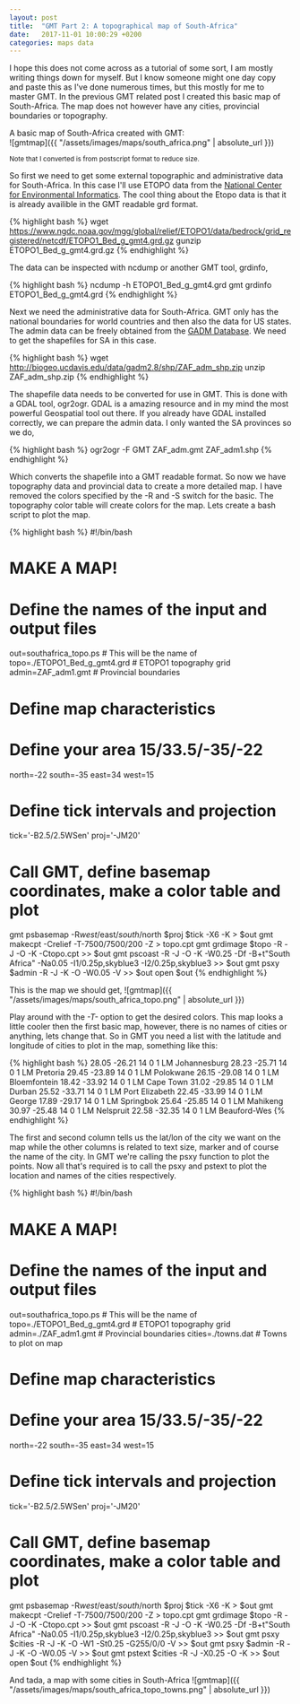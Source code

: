 ```yaml
---
layout: post
title:  "GMT Part 2: A topographical map of South-Africa"
date:   2017-11-01 10:00:29 +0200
categories: maps data
---
```


I hope this does not come across as a tutorial of some sort, I am mostly
writing things down for myself. But I know someone might one day copy and
paste this as I've done numerous times, but this mostly for me to master
GMT. In the previous GMT related post I created this basic map of
South-Africa. The map does not however have any cities, provincial
boundaries or topography.

A basic map of South-Africa created with GMT:  
![gmtmap]({{ "/assets/images/maps/south_africa.png" | absolute_url }})

<sub>Note that I converted is from postscript format to reduce size. </sub>  

So first we need to get some external topographic and administrative data for
South-Africa. In this case I'll use ETOPO data from
the [National Center for Environmental Informatics](https://www.ngdc.noaa.gov/mgg/global/global.html).
The cool thing about the Etopo data is that it is already availible in the
GMT readable grd format.

{% highlight bash %}
wget https://www.ngdc.noaa.gov/mgg/global/relief/ETOPO1/data/bedrock/grid_registered/netcdf/ETOPO1_Bed_g_gmt4.grd.gz 
gunzip ETOPO1_Bed_g_gmt4.grd.gz 
{% endhighlight %}

The data can be inspected with ncdump or another GMT tool, grdinfo,

{% highlight bash %}
ncdump -h ETOPO1_Bed_g_gmt4.grd
gmt grdinfo ETOPO1_Bed_g_gmt4.grd
{% endhighlight %}

Next we need the administrative data for South-Africa. GMT only has the
national boundaries for world countries and then also the data for US
states. The admin data can be freely obtained from the [GADM
Database](http://www.gadm.org/country). We need to get the shapefiles for
SA in this case.

{% highlight bash %}
wget http://biogeo.ucdavis.edu/data/gadm2.8/shp/ZAF_adm_shp.zip
unzip ZAF_adm_shp.zip
{% endhighlight %}

The shapefile data needs to be converted for use in GMT. This is done with
a GDAL tool, ogr2ogr. GDAL is a amazing resource and in my mind the
most powerful Geospatial tool out there. If you already have GDAL installed
correctly, we can prepare the admin data. I only wanted the SA provinces
so we do,  

{% highlight bash %}
ogr2ogr -F GMT ZAF_adm.gmt ZAF_adm1.shp
{% endhighlight %}

Which converts the shapefile into a GMT readable format. So now we have
topography data and provincial data to create a more detailed map. I have
removed the colors specified by the -R and -S switch for the basic. The
topography color table will create colors for the map. Lets create a
bash script to plot the map.

{% highlight bash %}
#!/bin/bash

# MAKE A MAP!
# Define the names of the input and output files
out=southafrica_topo.ps                           # This will be the name of
topo=./ETOPO1_Bed_g_gmt4.grd                   # ETOPO1 topography grid
admin=ZAF_adm1.gmt			       # Provincial boundaries

# Define map characteristics
# Define your area 15/33.5/-35/-22 
north=-22
south=-35
east=34
west=15

# Define tick intervals and projection
tick='-B2.5/2.5WSen'
proj='-JM20'

# Call GMT, define basemap coordinates, make a color table and plot
gmt psbasemap -R$west/$east/$south/$north $proj $tick -X6 -K > $out
gmt makecpt -Crelief -T-7500/7500/200 -Z > topo.cpt
gmt grdimage $topo -R -J -O -K -Ctopo.cpt >> $out
gmt pscoast -R -J -O -K -W0.25 -Df -B+t"South Africa" -Na0.05 -I1/0.25p,skyblue3 -I2/0.25p,skyblue3 >> $out
gmt psxy $admin -R -J -K -O -W0.05 -V >> $out
open $out
{% endhighlight %}

This is the map we should get,
![gmtmap]({{ "/assets/images/maps/south_africa_topo.png" | absolute_url }})

Play around with the *-T-* option to get the desired colors. This map looks
a little cooler then the first basic map, however, there is no names of
cities or anything, lets change that. So in GMT you need a list with the
latitude and longitude of cities to plot in the map, something like this:

{% highlight bash %}
28.05   -26.21  14 0 1 LM Johannesburg
28.23   -25.71  14 0 1 LM Pretoria
29.45   -23.89  14 0 1 LM Polokwane
26.15   -29.08  14 0 1 LM Bloemfontein
18.42   -33.92  14 0 1 LM Cape Town
31.02   -29.85  14 0 1 LM Durban
25.52   -33.71  14 0 1 LM Port Elizabeth
22.45   -33.99  14 0 1 LM George
17.89   -29.17  14 0 1 LM Springbok
25.64   -25.85  14 0 1 LM Mahikeng
30.97   -25.48  14 0 1 LM Nelspruit
22.58   -32.35  14 0 1 LM Beauford-Wes
{% endhighlight %}

The first and second column tells us the lat/lon of the city we want on the
map while the other columns is related to text size, marker and of course
the name of the city. In GMT we're calling the psxy function to plot the
points. Now all that's required is to call the psxy and pstext to plot the
location and names of the cities respectively.

{% highlight bash %}
#!/bin/bash

# MAKE A MAP!
# Define the names of the input and output files
out=southafrica_topo.ps                  # This will be the name of
topo=./ETOPO1_Bed_g_gmt4.grd             # ETOPO1 topography grid
admin=./ZAF_adm1.gmt			 # Provincial boundaries
cities=./towns.dat                       # Towns to plot on map

# Define map characteristics
# Define your area 15/33.5/-35/-22 
north=-22
south=-35
east=34
west=15

# Define tick intervals and projection
tick='-B2.5/2.5WSen'
proj='-JM20'

# Call GMT, define basemap coordinates, make a color table and plot
gmt psbasemap -R$west/$east/$south/$north $proj $tick -X6 -K > $out
gmt makecpt -Crelief -T-7500/7500/200 -Z > topo.cpt
gmt grdimage $topo -R -J -O -K -Ctopo.cpt >> $out
gmt pscoast -R -J -O -K -W0.25 -Df -B+t"South Africa" -Na0.05 -I1/0.25p,skyblue3 -I2/0.25p,skyblue3 >> $out
gmt psxy $cities -R -J -K -O -W1 -St0.25 -G255/0/0 -V >> $out
gmt psxy $admin -R -J -K -O -W0.05 -V >> $out
gmt pstext $cities -R -J -X0.25 -O -K >> $out
open $out
{% endhighlight %}

And tada, a map with some cities in South-Africa
![gmtmap]({{ "/assets/images/maps/south_africa_topo_towns.png" | absolute_url }})

